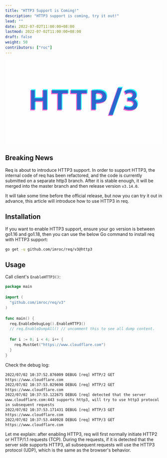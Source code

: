 ```yaml
---
title: "HTTP3 Support is Coming!"
description: "HTTP3 support is coming, try it out!"
lead: ""
date: 2022-07-02T11:00:00+08:00
lastmod: 2022-07-02T11:00:00+08:00
draft: false
weight: 50
contributors: ["roc"]
---
```


![](http3.gif)

## Breaking News

Req is about to introduce HTTP3 support. In order to support HTTP3, the internal code of req has been refactored, and the code is currently submitted on a separate http3 branch. After it is stable enough, it will be merged into the master branch and then release version `v3.14.0`.

It will take some time before the official release, but now you can try it out in advance, this article will introduce how to use HTTP3 in req.

## Installation

If you want to enable HTTP3 support, ensure your go version is between go1.16 and go1.18, then you can use the below Go command to install req with HTTP3 support:

```bash
go get -u github.com/imroc/req/v3@http3
```

## Usage

Call client's `EnableHTTP3()`:

```go
package main

import (
  "github.com/imroc/req/v3"
)

func main() {
  req.EnableDebugLog().EnableHTTP3()
  // req.EnableDumpAll() // uncomment this to see all dump content.

  for i := 0; i < 4; i++ {
    req.MustGet("https://www.cloudflare.com")
  }
}
```

Check the debug log:

```
2022/07/02 10:37:52.876009 DEBUG [req] HTTP/2 GET https://www.cloudflare.com
2022/07/02 10:37:53.029690 DEBUG [req] HTTP/2 GET https://www.cloudflare.com
2022/07/02 10:37:53.122675 DEBUG [req] detected that the server www.cloudflare.com:443 supports http3, will try to use http3 protocol in subsequent requests
2022/07/02 10:37:53.171431 DEBUG [req] HTTP/3 GET https://www.cloudflare.com
2022/07/02 10:37:53.440928 DEBUG [req] HTTP/3 GET https://www.cloudflare.com
```

Let me explain: after enabling HTTP3, req will first normally initiate HTTP2 or HTTP/1.1 requests (TCP). During the requests, if it is detected that the server side supports HTTP3, all subsequent requests will use the HTTP3 protocol (UDP), which is the same as the browser's behavior.
